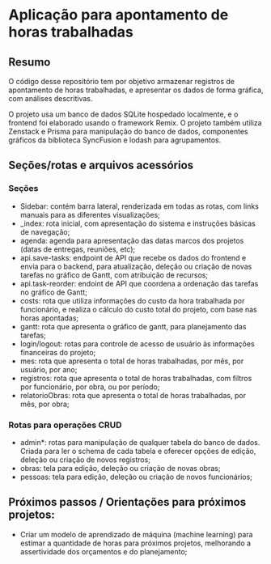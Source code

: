 # Aplicação para apontamento de horas trabalhadas


## Resumo

O código desse repositório tem por objetivo armazenar registros de apontamento de horas trabalhadas, e apresentar os dados de forma gráfica, com análises descritivas.

O projeto usa um banco de dados SQLite hospedado localmente, e o frontend foi elaborado usando o framework Remix. O projeto também utiliza Zenstack e Prisma para manipulação do banco de dados, componentes gráficos da biblioteca SyncFusion e lodash para agrupamentos.

## Seções/rotas e arquivos acessórios
### Seções
* Sidebar: contém barra lateral, renderizada em todas as rotas, com links manuais para as diferentes visualizações;
* _index: rota inicial, com apresentação do sistema e instruções básicas de navegação;
* agenda: agenda para apresentação das datas marcos dos projetos (datas de entregas, reuniões, etc);  
* api.save-tasks: endpoint de API que recebe os dados do frontend e envia para o backend, para atualização, deleção ou criação de novas tarefas no gráfico de Gantt, com atribuição de recursos;  
* api.task-reorder: endoint de API que coordena a ordenação das tarefas no gráfico de Gantt;    
* costs: rota que utiliza informações do custo da hora trabalhada por funcionário, e realiza o cálculo do custo total do projeto, com base nas horas apontadas;  
* gantt: rota que apresenta o gráfico de gantt, para planejamento das tarefas;
* login/logout: rotas para controle de acesso de usuário às informações financeiras do projeto;  
* mes: rota que apresenta o total de horas trabalhadas, por mês, por usuário, por ano;
* registros: rota que apresenta o total de horas trabalhadas, com filtros por funcionário, por obra, ou por período;
* relatorioObras: rota que apresenta o total de horas trabalhadas, por mês, por obra;

### Rotas para operações CRUD
* admin*: rotas para manipulação de qualquer tabela do banco de dados. Criada para ler o schema de cada tabela e oferecer opções de edição, deleção ou criação de novos registros;
* obras: tela para edição, deleção ou criação de novas obras;
* pessoas: tela para edição, deleção ou criação de novos funcionários;


## Próximos passos / Orientações para próximos projetos: 
* Criar um modelo de aprendizado de máquina (machine learning) para estimar a quantidade de horas para próximos projetos, melhorando a assertividade dos orçamentos e do planejamento;